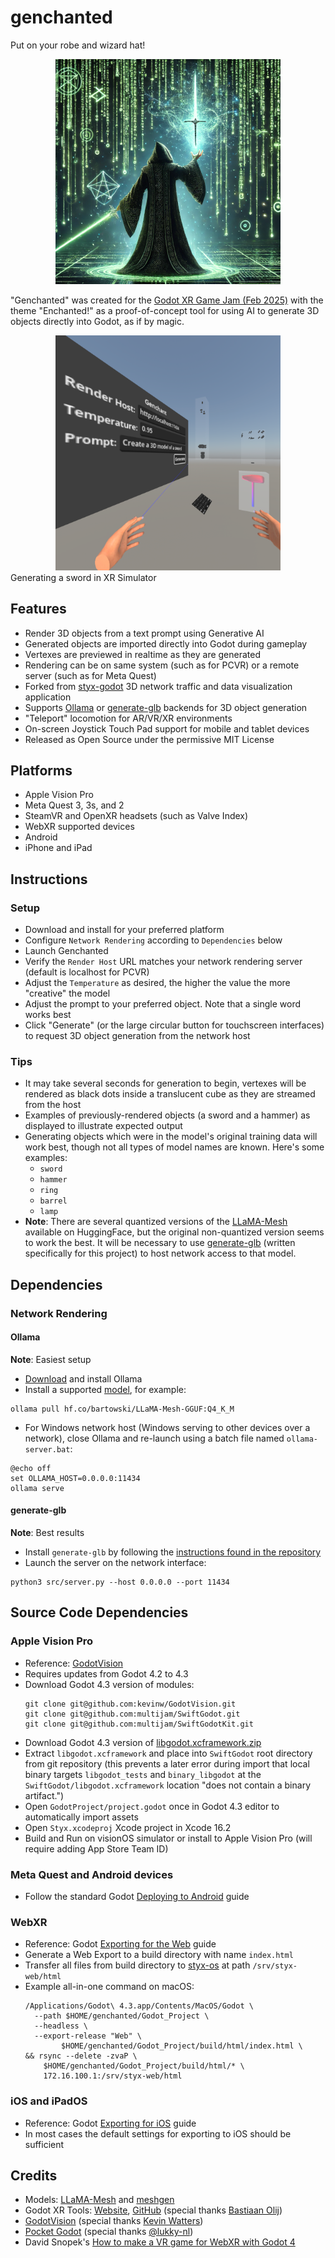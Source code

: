 # genchanted

Put on your robe and wizard hat!

<div style="text-align:center;">
  <img src="docs/images/genchanted-360x360.png" alt="Genchanted Logo" width="360"/>
</div>

"Genchanted" was created for the [Godot XR Game Jam (Feb 2025)](https://itch.io/jam/godot-xr-game-jam-feb-2025) with the theme "Enchanted!" as a proof-of-concept tool for using AI to generate 3D objects directly into Godot, as if by magic.

<div style="text-align:center;">
  <img src="docs/images/screenshot-xr_simulator-01-generating_sword-1024.png" alt="Generating a sword in XR Simulator" width="360"/>
</div>
Generating a sword in XR Simulator

## Features
- Render 3D objects from a text prompt using Generative AI
- Generated objects are imported directly into Godot during gameplay
- Vertexes are previewed in realtime as they are generated
- Rendering can be on same system (such as for PCVR) or a remote server (such as for Meta Quest)
- Forked from [styx-godot](https://github.com/Jigsaw-Studio/styx-godot) 3D network traffic and data visualization application
- Supports [Ollama](https://ollama.com/) or [generate-glb](https://github.com/castellotti/generate-glb) backends for 3D object generation
- "Teleport" locomotion for AR/VR/XR environments
- On-screen Joystick Touch Pad support for mobile and tablet devices
- Released as Open Source under the permissive MIT License

## Platforms
- Apple Vision Pro
- Meta Quest 3, 3s, and 2
- SteamVR and OpenXR headsets (such as Valve Index)
- WebXR supported devices
- Android
- iPhone and iPad

## Instructions

### Setup
- Download and install for your preferred platform
- Configure `Network Rendering` according to `Dependencies` below
- Launch Genchanted
- Verify the `Render Host` URL matches your network rendering server (default is localhost for PCVR)
- Adjust the `Temperature` as desired, the higher the value the more "creative" the model
- Adjust the prompt to your preferred object. Note that a single word works best
- Click "Generate" (or the large circular button for touchscreen interfaces) to request 3D object generation from the network host

### Tips
- It may take several seconds for generation to begin, vertexes will be rendered as black dots inside a translucent cube as they are streamed from the host
- Examples of previously-rendered objects (a sword and a hammer) as displayed to illustrate expected output
- Generating objects which were in the model's original training data will work best, though not all types of model names are known. Here's some examples:
  - `sword`
  - `hammer`
  - `ring`
  - `barrel`
  - `lamp`
- **Note**: There are several quantized versions of the [LLaMA-Mesh](https://github.com/nv-tlabs/LLaMA-Mesh) available on HuggingFace, but the original non-quantized version seems to work the best. It will be necessary to use [generate-glb](https://github.com/castellotti/generate-glb) (written specifically for this project) to host network access to that model.

## Dependencies

### Network Rendering

#### Ollama
**Note**: Easiest setup
- [Download](https://ollama.com/download) and install Ollama
- Install a supported [model](https://huggingface.co/bartowski/LLaMA-Mesh-GGUF), for example:
```shell
ollama pull hf.co/bartowski/LLaMA-Mesh-GGUF:Q4_K_M
```
- For Windows network host (Windows serving to other devices over a network), close Ollama and re-launch using a batch file named `ollama-server.bat`:
```shell
@echo off
set OLLAMA_HOST=0.0.0.0:11434
ollama serve
```

#### generate-glb
**Note**: Best results
- Install `generate-glb` by following the [instructions found in the repository](https://github.com/castellotti/generate-glb?tab=readme-ov-file#instructions)
- Launch the server on the network interface:
```shell
python3 src/server.py --host 0.0.0.0 --port 11434
```

## Source Code Dependencies

### Apple Vision Pro
- Reference: [GodotVision](https://godot.vision/)
- Requires updates from Godot 4.2 to 4.3
- Download Godot 4.3 version of modules:
    ```
    git clone git@github.com:kevinw/GodotVision.git
    git clone git@github.com:multijam/SwiftGodot.git
    git clone git@github.com:multijam/SwiftGodotKit.git
    ```
- Download Godot 4.3 version of [libgodot.xcframework.zip](https://github.com/multijam/SwiftGodot/releases/download/4.3.0/libgodot.xcframework.zip)
- Extract `libgodot.xcframework` and place into `SwiftGodot` root directory from git repository (this prevents a later error during import that local binary targets `libgodot_tests` and `binary_libgodot` at the `SwiftGodot/libgodot.xcframework` location "does not contain a binary artifact.")
- Open `GodotProject/project.godot` once in Godot 4.3 editor to automatically import assets
- Open `Styx.xcodeproj` Xcode project in Xcode 16.2
- Build and Run on visionOS simulator or install to Apple Vision Pro (will require adding App Store Team ID)

### Meta Quest and Android devices
- Follow the standard Godot [Deploying to Android](https://docs.godotengine.org/en/stable/tutorials/xr/deploying_to_android.html) guide

### WebXR
- Reference: Godot [Exporting for the Web](https://docs.godotengine.org/en/stable/tutorials/export/exporting_for_web.html) guide
- Generate a Web Export to a build directory with name `index.html`
- Transfer all files from build directory to [styx-os](https://github.com/Jigsaw-Studio/styx-os) at path `/srv/styx-web/html`
- Example all-in-one command on macOS:
    ```
    /Applications/Godot\ 4.3.app/Contents/MacOS/Godot \
  	  --path $HOME/genchanted/Godot_Project \
  	  --headless \
  	  --export-release "Web" \
            $HOME/genchanted/Godot_Project/build/html/index.html \
    && rsync --delete -zvaP \
        $HOME/genchanted/Godot_Project/build/html/* \
        172.16.100.1:/srv/styx-web/html
    ```

### iOS and iPadOS
- Reference: Godot [Exporting for iOS](https://docs.godotengine.org/en/stable/tutorials/export/exporting_for_ios.html) guide
- In most cases the default settings for exporting to iOS should be sufficient

## Credits
- Models: [LLaMA-Mesh](https://github.com/nv-tlabs/LLaMA-Mesh) and [meshgen](https://github.com/huggingface/meshgen)
- Godot XR Tools: [Website](https://godotvr.github.io/godot-xr-tools/), [GitHub](https://github.com/GodotVR/godot-xr-tools) (special thanks [Bastiaan Olij](https://github.com/BastiaanOlij))
- [GodotVision](https://godot.vision/) (special thanks [Kevin Watters](https://github.com/kevinw))
- [Pocket Godot](https://github.com/lukky-nl/Pocket-Godot) (special thanks [@lukky-nl](https://github.com/lukky-nl))
- David Snopek's [How to make a VR game for WebXR with Godot 4](https://www.snopekgames.com/tutorial/2023/how-make-vr-game-webxr-godot-4)
